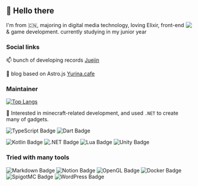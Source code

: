 ## 👋 Hello there

<img align="right" src="https://count.getloli.com/get/@:Nesb01t?theme=rule34">

I'm from 🇨🇳, majoring in digital media technology, loving Elixir, front-end & game development. currently studying in my junior year

### Social links

📫 bunch of developing records [Juejin](https://juejin.cn/user/1128536414880599)

🔬 blog based on Astro.js [Yurina.cafe](https://yurina.cafe/)

### Maintainer 

[![Top Langs](https://github-readme-stats.vercel.app/api/top-langs/?username=nesb01t&layout=compact&hide=c,css,html)](https://github.com/nesb01t/github-readme-stats)

🌿 Interested in minecraft-related development, and used `.NET` to create many of gadgets.

![TypeScript Badge](https://img.shields.io/badge/TypeScript-3178C6?logo=typescript&logoColor=fff&style=for-the-badge)
![Dart Badge](https://img.shields.io/badge/Dart-0175C2?logo=dart&logoColor=fff&style=for-the-badge)

![Kotlin Badge](https://img.shields.io/badge/Kotlin-7F52FF?logo=kotlin&logoColor=fff&style=for-the-badge)
![.NET Badge](https://img.shields.io/badge/.NET-512BD4?logo=dotnet&logoColor=fff&style=for-the-badge)
![Lua Badge](https://img.shields.io/badge/Lua-2C2D72?logo=lua&logoColor=fff&style=for-the-badge)
![Unity Badge](https://img.shields.io/badge/Unity-000?logo=unity&logoColor=fff&style=for-the-badge)

### Tried with many tools

![Markdown Badge](https://img.shields.io/badge/Markdown-000?logo=markdown&logoColor=fff&style=for-the-badge)
![Notion Badge](https://img.shields.io/badge/Notion-000?logo=notion&logoColor=fff&style=for-the-badge)
![OpenGL Badge](https://img.shields.io/badge/OpenGL-5586A4?logo=opengl&logoColor=fff&style=for-the-badge)
![Docker Badge](https://img.shields.io/badge/Docker-2496ED?logo=docker&logoColor=fff&style=for-the-badge)
![SpigotMC Badge](https://img.shields.io/badge/SpigotMC-ED8106?logo=spigotmc&logoColor=fff&style=for-the-badge)
![WordPress Badge](https://img.shields.io/badge/WordPress-21759B?logo=wordpress&logoColor=fff&style=for-the-badge)

